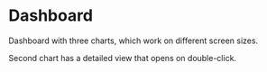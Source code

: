 # Dashboard

Dashboard with three charts, which work on different screen sizes.

Second chart has a detailed view that opens on double-click.

